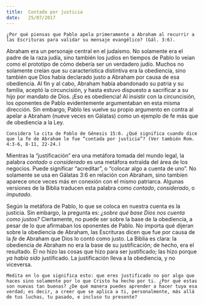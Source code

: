 ```yaml
---
title:  Contado por justicia
date:   25/07/2017
---
```


`¿Por qué piensas que Pablo apela primeramente a Abraham al recurrir a las Escrituras para validar su mensaje evangélico? (Gál. 3:6).`

Abraham era un personaje central en el judaísmo. No solamente era el padre de la raza judía, sino también los judíos en tiempos de Pablo lo veían como el prototipo de cómo debería ser un verdadero judío. Muchos no solamente creían que su característica distintiva era la obediencia, sino también que Dios había declarado justo a Abraham por causa de esa obediencia. Al fin y al cabo, Abraham había abandonado su patria y su familia, aceptó la circuncisión, y hasta estuvo dispuesto a sacrificar a su hijo por mandato de Dios. ¡Eso es obediencia! Al insistir con la circuncisión, los oponentes de Pablo evidentemente argumentaban en esta misma dirección.
Sin embargo, Pablo les vuelve su propio argumento en contra al apelar a Abraham (nueve veces en Gálatas) como un ejemplo de fe más que de obediencia a la Ley.

`Considera la cita de Pablo de Génesis 15:6. ¿Qué significa cuando dice que la fe de Abraham le fue “contada por justicia”? (Ver también Rom. 4:3-6, 8-11, 22-24.)`

Mientras la “justificación” era una metáfora tomada del mundo legal, la palabra *contado* o *considerado* es una metáfora extraída del área de los negocios. Puede significar “acreditar”, o “colocar algo a cuenta de uno”. No solamente se usa en Gálatas 3:6 en relación con Abraham, sino tambíen aparece once veces más en conexión con el mismo patriarca. Algunas versiones de la Biblia traducen esta palabra como *contado*, *considerado*, o *imputado*.

Según la metáfora de Pablo, lo que se coloca en nuestra cuenta es la justicia. Sin embargo, la pregunta es: *¿sobre qué base Dios nos cuenta como justos?* Ciertamente, no puede ser sobre la base de la obediencia, a pesar de lo que afirmaban los oponentes de Pablo. No importa qué dijeran sobre la obediencia de Abraham, las Escrituras dicen que fue por causa de la *fe* de Abraham que Dios lo contó como justo.
La Biblia es clara: la obediencia de Abraham no era la base de su justificación; de hecho, era el resultado. Él no hizo las cosas que hizo para ser justificado; las hizo porque *ya había sido* justificado. La justificación lleva a la obediencia, y no viceversa.

`Medita en lo que significa esto: que eres justificado no por algo que haces sino solamente por lo que Cristo ha hecho por ti. ¿Por qué estas son nuevas tan buenas? ¿De qué manera puedes aprender a hacer tuya esa verdad; es decir, a creer que se aplica a ti, personalmente, más allá de tus luchas, tu pasado, e incluso tu presente?`
